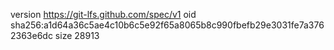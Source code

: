 version https://git-lfs.github.com/spec/v1
oid sha256:a1d64a36c5ae4c10b6c5e92f65a8065b8c990fbefb29e3031fe7a3762363e6dc
size 28913
